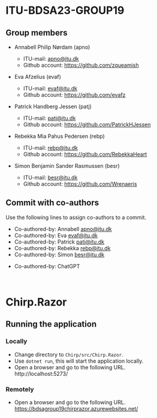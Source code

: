 # ITU-BDSA23-GROUP19
## Group members
- Annabell Philip Nørdam (apno)  
  - ITU-mail: <apno@itu.dk>  
  - Github account: https://github.com/zqueamish

- Eva Afzelius (evaf)
  - ITU-mail: <evaf@itu.dk>
  - Github account: https://github.com/evafz
  
- Patrick Handberg Jessen (patj)
  - ITU-mail: <patj@itu.dk>
  - Github account: https://github.com/PatrickHJessen
  
- Rebekka Mia Pahus Pedersen (rebp)
  - ITU-mail: <rebp@itu.dk>
  - Github account: https://github.com/RebekkaHeart
  
- Simon Benjamin Sander Rasmussen (besr)
  - ITU-mail: <besr@itu.dk>
  - Github account: https://github.com/Wrenaeris

## Commit with co-authors
Use the following lines to assign co-authors to a commit.  
- Co-authored-by: Annabell <apno@itu.dk>  
- Co-authored-by: Eva <evaf@itu.dk>  
- Co-authored-by: Patrick <patj@itu.dk>  
- Co-authored-by: Rebekka <rebp@itu.dk>  
- Co-authored-by: Simon <besr@itu.dk>
  
+ Co-authored-by: ChatGPT

<br>

# Chirp.Razor
## Running the application
### Locally
- Change directory to `Chirp/src/Chirp.Razor`.  
- Use `dotnet run`, this will start the application locally.  
- Open a browser and go to the following URL.  
http://localhost:5273/

### Remotely
- Open a browser and go to the following URL.  
https://bdsagroup19chirprazor.azurewebsites.net/